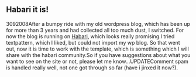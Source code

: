 <article><h1>Habari it is!</h1><time><span class="day">30</span><span class="month">9</span><span class="year">2008</span></time>After a bumpy ride with my old wordpress blog, which has been up for more than 3 years and had collected all too much dust, I switched. For now the blog is running on <a href="http://habariproject.org/">Habari</a>, which looks really promising.I tried textpattern, which I liked, but could not import my wp blog. So that went out, now it is time to work with the template, which is something which I will share with the habari community.So if you have suggestions about what you want to see on the site or not, please let me know...UPDATEComment spam is handled really well, not one got through so far (have i jinxed it now?).</article>